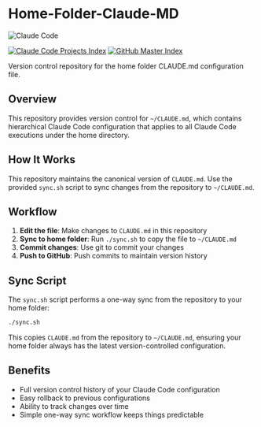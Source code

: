 # Home-Folder-Claude-MD

![Claude Code](https://img.shields.io/badge/Claude%20Code-Enabled-blueviolet?style=for-the-badge&logo=anthropic)

[![Claude Code Projects Index](https://img.shields.io/badge/Claude%20Code%20Projects-Index-blue?style=flat-square&logo=github)](https://github.com/danielrosehill/Claude-Code-Repos-Index)
[![GitHub Master Index](https://img.shields.io/badge/GitHub-Master%20Index-green?style=flat-square&logo=github)](https://github.com/danielrosehill/Github-Master-Index)

Version control repository for the home folder CLAUDE.md configuration file.

## Overview

This repository provides version control for `~/CLAUDE.md`, which contains hierarchical Claude Code configuration that applies to all Claude Code executions under the home directory.

## How It Works

This repository maintains the canonical version of `CLAUDE.md`. Use the provided `sync.sh` script to sync changes from the repository to `~/CLAUDE.md`.

## Workflow

1. **Edit the file**: Make changes to `CLAUDE.md` in this repository
2. **Sync to home folder**: Run `./sync.sh` to copy the file to `~/CLAUDE.md`
3. **Commit changes**: Use git to commit your changes
4. **Push to GitHub**: Push commits to maintain version history

## Sync Script

The `sync.sh` script performs a one-way sync from the repository to your home folder:

```bash
./sync.sh
```

This copies `CLAUDE.md` from the repository to `~/CLAUDE.md`, ensuring your home folder always has the latest version-controlled configuration.

## Benefits

- Full version control history of your Claude Code configuration
- Easy rollback to previous configurations
- Ability to track changes over time
- Simple one-way sync workflow keeps things predictable
